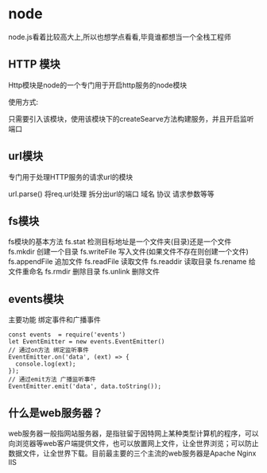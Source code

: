 # node

node.js看着比较高大上,所以也想学点看看,毕竟谁都想当一个全栈工程师

## HTTP 模块

Http模块是node的一个专门用于开启http服务的node模块

使用方式:

只需要引入该模块，使用该模块下的createSearve方法构建服务，并且开启监听端口

## url模块

专门用于处理HTTP服务的请求url的模块

url.parse() 将req.url处理 拆分出url的端口 域名 协议 请求参数等等

## fs模块

fs模块的基本方法
fs.stat 检测目标地址是一个文件夹(目录)还是一个文件
fs.mkdir 创建一个目录
fs.writeFile 写入文件(如果文件不存在则创建一个文件)
fs.appendFile 追加文件
fs.readFile 读取文件
fs.readdir 读取目录
fs.rename 给文件重命名
fs.rmdir 删除目录
fs.unlink 删除文件

## events模块

主要功能 绑定事件和广播事件 
```
const events  = require('events')
let EventEmitter = new events.EventEmitter() 
// 通过on方法 绑定监听事件
EventEmitter.on('data', (ext) => {
  console.log(ext);
});
// 通过emit方法 广播监听事件
EventEmitter.emit('data', data.toString());
```

## 什么是web服务器？
web服务器一般指网站服务器，是指驻留于因特网上某种类型计算机的程序，可以向浏览器等web客户端提供文件，也可以放置网上文件，让全世界浏览；可以防止数据文件，让全世界下载。目前最主要的三个主流的web服务器是Apache Nginx IIS